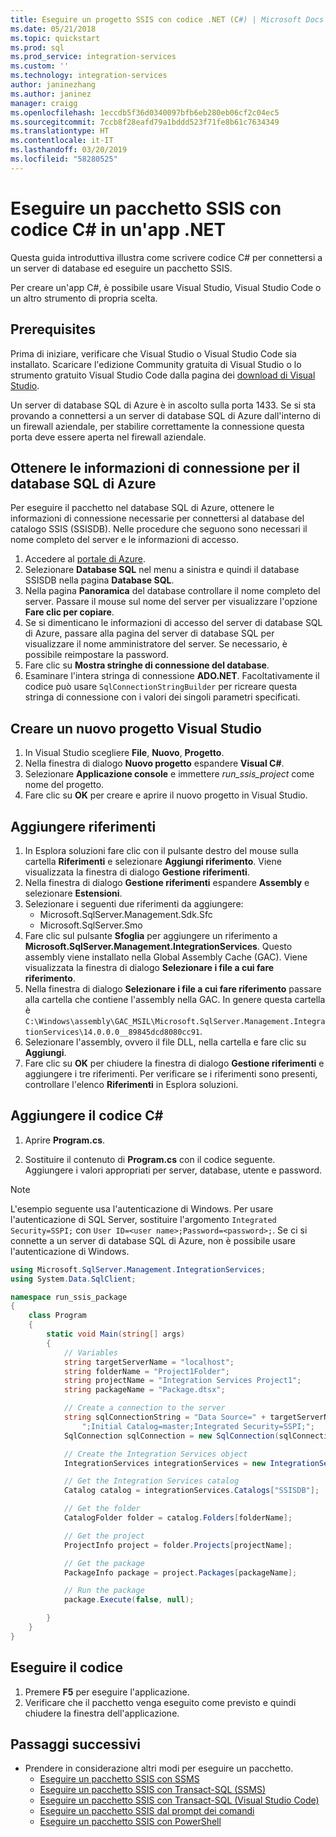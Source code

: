 ```yaml
---
title: Eseguire un progetto SSIS con codice .NET (C#) | Microsoft Docs
ms.date: 05/21/2018
ms.topic: quickstart
ms.prod: sql
ms.prod_service: integration-services
ms.custom: ''
ms.technology: integration-services
author: janinezhang
ms.author: janinez
manager: craigg
ms.openlocfilehash: 1eccdb5f36d0340097bfb6eb280eb06cf2c04ec5
ms.sourcegitcommit: 7ccb8f28eafd79a1bddd523f71fe8b61c7634349
ms.translationtype: HT
ms.contentlocale: it-IT
ms.lasthandoff: 03/20/2019
ms.locfileid: "58280525"
---
```

# <a name="run-an-ssis-package-with-c-code-in-a-net-app"></a>Eseguire un pacchetto SSIS con codice C# in un'app .NET
Questa guida introduttiva illustra come scrivere codice C# per connettersi a un server di database ed eseguire un pacchetto SSIS.

Per creare un'app C#, è possibile usare Visual Studio, Visual Studio Code o un altro strumento di propria scelta.

## <a name="prerequisites"></a>Prerequisites

Prima di iniziare, verificare che Visual Studio o Visual Studio Code sia installato. Scaricare l'edizione Community gratuita di Visual Studio o lo strumento gratuito Visual Studio Code dalla pagina dei [download di Visual Studio](https://www.visualstudio.com/downloads/).

Un server di database SQL di Azure è in ascolto sulla porta 1433. Se si sta provando a connettersi a un server di database SQL di Azure dall'interno di un firewall aziendale, per stabilire correttamente la connessione questa porta deve essere aperta nel firewall aziendale.

## <a name="for-azure-sql-database-get-the-connection-info"></a>Ottenere le informazioni di connessione per il database SQL di Azure

Per eseguire il pacchetto nel database SQL di Azure, ottenere le informazioni di connessione necessarie per connettersi al database del catalogo SSIS (SSISDB). Nelle procedure che seguono sono necessari il nome completo del server e le informazioni di accesso.

1. Accedere al [portale di Azure](https://portal.azure.com/).
2. Selezionare **Database SQL** nel menu a sinistra e quindi il database SSISDB nella pagina **Database SQL**. 
3. Nella pagina **Panoramica** del database controllare il nome completo del server. Passare il mouse sul nome del server per visualizzare l'opzione **Fare clic per copiare**. 
4. Se si dimenticano le informazioni di accesso del server di database SQL di Azure, passare alla pagina del server di database SQL per visualizzare il nome amministratore del server. Se necessario, è possibile reimpostare la password.
5. Fare clic su **Mostra stringhe di connessione del database**.
6. Esaminare l'intera stringa di connessione **ADO.NET**. Facoltativamente il codice può usare `SqlConnectionStringBuilder` per ricreare questa stringa di connessione con i valori dei singoli parametri specificati.

## <a name="create-a-new-visual-studio-project"></a>Creare un nuovo progetto Visual Studio

1. In Visual Studio scegliere **File**, **Nuovo**, **Progetto**. 
2. Nella finestra di dialogo **Nuovo progetto** espandere **Visual C#**.
3. Selezionare **Applicazione console** e immettere *run_ssis_project* come nome del progetto.
4. Fare clic su **OK** per creare e aprire il nuovo progetto in Visual Studio.

## <a name="add-references"></a>Aggiungere riferimenti
1. In Esplora soluzioni fare clic con il pulsante destro del mouse sulla cartella **Riferimenti** e selezionare **Aggiungi riferimento**. Viene visualizzata la finestra di dialogo **Gestione riferimenti**.
2. Nella finestra di dialogo **Gestione riferimenti** espandere **Assembly** e selezionare **Estensioni**.
3. Selezionare i seguenti due riferimenti da aggiungere:
    -   Microsoft.SqlServer.Management.Sdk.Sfc
    -   Microsoft.SqlServer.Smo
4. Fare clic sul pulsante **Sfoglia** per aggiungere un riferimento a **Microsoft.SqlServer.Management.IntegrationServices**. Questo assembly viene installato nella Global Assembly Cache (GAC). Viene visualizzata la finestra di dialogo **Selezionare i file a cui fare riferimento**.
5. Nella finestra di dialogo **Selezionare i file a cui fare riferimento** passare alla cartella che contiene l'assembly nella GAC. In genere questa cartella è `C:\Windows\assembly\GAC_MSIL\Microsoft.SqlServer.Management.IntegrationServices\14.0.0.0__89845dcd8080cc91`.
6. Selezionare l'assembly, ovvero il file DLL, nella cartella e fare clic su **Aggiungi**.
7. Fare clic su **OK** per chiudere la finestra di dialogo **Gestione riferimenti** e aggiungere i tre riferimenti. Per verificare se i riferimenti sono presenti, controllare l'elenco **Riferimenti** in Esplora soluzioni.

## <a name="add-the-c-code"></a>Aggiungere il codice C# 
1. Aprire **Program.cs**.

2. Sostituire il contenuto di **Program.cs** con il codice seguente. Aggiungere i valori appropriati per server, database, utente e password.

> [!NOTE]
> L'esempio seguente usa l'autenticazione di Windows. Per usare l'autenticazione di SQL Server, sostituire l'argomento `Integrated Security=SSPI;` con `User ID=<user name>;Password=<password>;`. Se ci si connette a un server di database SQL di Azure, non è possibile usare l'autenticazione di Windows.


```csharp
using Microsoft.SqlServer.Management.IntegrationServices;
using System.Data.SqlClient;

namespace run_ssis_package
{
    class Program
    {
        static void Main(string[] args)
        {
            // Variables
            string targetServerName = "localhost";
            string folderName = "Project1Folder";
            string projectName = "Integration Services Project1";
            string packageName = "Package.dtsx";

            // Create a connection to the server
            string sqlConnectionString = "Data Source=" + targetServerName +
                ";Initial Catalog=master;Integrated Security=SSPI;";
            SqlConnection sqlConnection = new SqlConnection(sqlConnectionString);

            // Create the Integration Services object
            IntegrationServices integrationServices = new IntegrationServices(sqlConnection);

            // Get the Integration Services catalog
            Catalog catalog = integrationServices.Catalogs["SSISDB"];

            // Get the folder
            CatalogFolder folder = catalog.Folders[folderName];

            // Get the project
            ProjectInfo project = folder.Projects[projectName];

            // Get the package
            PackageInfo package = project.Packages[packageName];

            // Run the package
            package.Execute(false, null);

        }
    }
}
```

## <a name="run-the-code"></a>Eseguire il codice

1. Premere **F5** per eseguire l'applicazione.
2. Verificare che il pacchetto venga eseguito come previsto e quindi chiudere la finestra dell'applicazione.

## <a name="next-steps"></a>Passaggi successivi
- Prendere in considerazione altri modi per eseguire un pacchetto.
    - [Eseguire un pacchetto SSIS con SSMS](./ssis-quickstart-run-ssms.md)
    - [Eseguire un pacchetto SSIS con Transact-SQL (SSMS)](./ssis-quickstart-run-tsql-ssms.md)
    - [Eseguire un pacchetto SSIS con Transact-SQL (Visual Studio Code)](ssis-quickstart-run-tsql-vscode.md)
    - [Eseguire un pacchetto SSIS dal prompt dei comandi](./ssis-quickstart-run-cmdline.md)
    - [Eseguire un pacchetto SSIS con PowerShell](ssis-quickstart-run-powershell.md)
